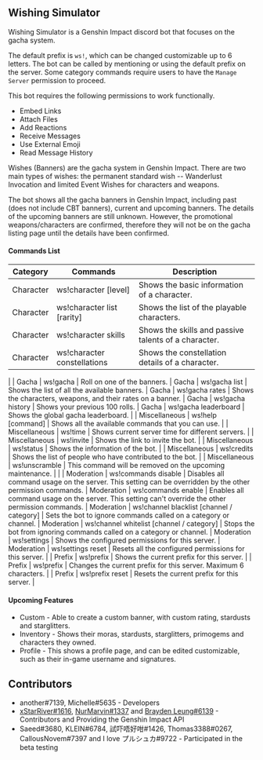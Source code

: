 ## Wishing Simulator

Wishing Simulator is a Genshin Impact discord bot that focuses on the gacha system.

The default prefix is `ws!`, which can be changed customizable up to 6 letters. The bot can be called by mentioning or using the default prefix on the server.
Some category commands require users to have the `Manage Server` permission to proceed.

This bot requires the following permissions to work functionally.
- Embed Links
- Attach Files
- Add Reactions
- Receive Messages
- Use External Emoji
- Read Message History

Wishes (Banners) are the gacha system in Genshin Impact. There are two main types of wishes: the permanent standard wish -- Wanderlust Invocation and limited Event Wishes for characters and weapons.

The bot shows all the gacha banners in Genshin Impact, including past (does not include CBT banners), current and upcoming banners.
The details of the upcoming banners are still unknown. However, the promotional weapons/characters are confirmed, therefore they will not be on the gacha listing page until the details have been confirmed.

#### Commands List
| Category | Commands | Description |
| -        | -        | -           |
| Character | ws!character <name> [level]        | Shows the basic information of a character.
| Character | ws!character list [rarity]         | Shows the list of the playable characters.
| Character | ws!character skills <name>         | Shows the skills and passive talents of a character.
| Character | ws!character constellations <name> | Shows the constellation details of a character.
|
| Gacha | ws!gacha <banner>    | Roll on one of the banners.
| Gacha | ws!gacha list        | Shows the list of all the available banners.
| Gacha | ws!gacha rates       | Shows the characters, weapons, and their rates on a banner.
| Gacha | ws!gacha history     | Shows your previous 100 rolls.
| Gacha | ws!gacha leaderboard | Shows the global gacha leaderboard.
|
| Miscellaneous | ws!help [command] | Shows all the available commands that you can use.    |
| Miscellaneous | ws!time | Shows current server time for different servers.                |
| Miscellaneous | ws!invite | Shows the link to invite the bot.                             |
| Miscellaneous | ws!status | Shows the information of the bot.                             |
| Miscellaneous | ws!credits | Shows the list of people who have contributed to the bot.    |
| Miscellaneous | ws!unscramble | This command will be removed on the upcoming maintenance. |
|
| Moderation | ws!commands disable                       | Disables all command usage on the server. This setting can be overridden by the other permission commands.
| Moderation | ws!commands enable                        | Enables all command usage on the server. This setting can't override the other permission commands.
| Moderation | ws!channel blacklist [channel / category] | Sets the bot to ignore commands called on a category or channel.
| Moderation | ws!channel whitelist [channel / category] | Stops the bot from ignoring commands called on a category or channel.
| Moderation | ws!settings                               | Shows the configured permissions for this server.
| Moderation | ws!settings reset                         | Resets all the configured permissions for this server.
|
| Prefix | ws!prefix | Shows the current prefix for this server.                                  |
| Prefix | ws!prefix <string> | Changes the current prefix for this server. Maximum 6 characters. |
| Prefix | ws!prefix reset | Resets the current prefix for this server.                           |

#### Upcoming Features
- Custom - Able to create a custom banner, with custom rating, stardusts and starglitters.
- Inventory - Shows their moras, stardusts, starglitters, primogems and characters they owned.
- Profile - This shows a profile page, and can be edited customizable, such as their in-game username and signatures.

## Contributors
- another#7139, Michelle#5635 - Developers
- [xStarRiver#1616](https://github.com/xStarRiver), [NurMarvin#1337](https://github.com/NurMarvin) and [Brayden Leung#6139](https://www.twitch.tv/braydenleung_twitch) - Contributors and Providing the Genshin Impact API
- Saeed#3680, KLEIN#6784, 試吓唔好咁#1426, Thomas3388#0267, CallousNovem#7397 and I love プルシュカ#9722 - Participated in the beta testing
